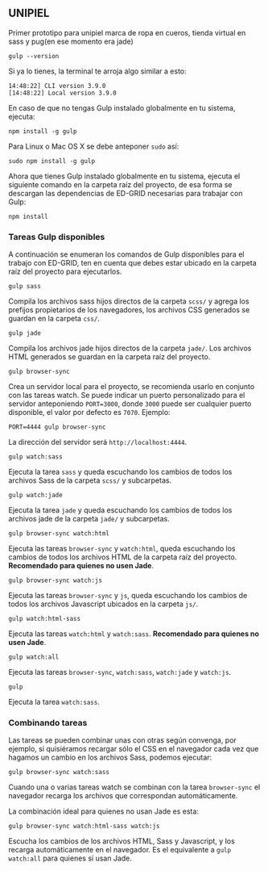## UNIPIEL

Primer prototipo para unipiel marca de ropa en cueros, tienda virtual en sass y pug(en ese momento era jade)

```
gulp --version
```

Si ya lo tienes, la terminal te arroja algo similar a esto:

```
14:48:22] CLI version 3.9.0
[14:48:22] Local version 3.9.0
```

En caso de que no tengas Gulp instalado globalmente en tu sistema, ejecuta:

```
npm install -g gulp
```

Para Linux o Mac OS X se debe anteponer `sudo` así:

```
sudo npm install -g gulp
```

Ahora que tienes Gulp instalado globalmente en tu sistema, ejecuta el siguiente comando en la carpeta raíz del proyecto, de esa forma se descargan las dependencias de ED-GRID necesarias para trabajar con Gulp:

```
npm install
```

### Tareas Gulp disponibles

A continuación se enumeran los comandos de Gulp disponibles para el trabajo con ED-GRID, ten en cuenta que debes estar ubicado en la carpeta raíz del proyecto para ejecutarlos.

```
gulp sass
```

Compila los archivos sass hijos directos de la carpeta `scss/` y agrega los prefijos propietarios de los navegadores, los archivos CSS generados se guardan en la carpeta `css/`.

```
gulp jade
```

Compila los archivos jade hijos directos de la carpeta `jade/`. Los archivos HTML generados se guardan en la carpeta raíz del proyecto.

```
gulp browser-sync
```

Crea un servidor local para el proyecto, se recomienda usarlo en conjunto con las tareas watch. Se puede indicar un puerto personalizado para el servidor anteponiendo `PORT=3000`, donde `3000` puede ser cualquier puerto disponible, el valor por defecto es `7070`. Ejemplo:

```
PORT=4444 gulp browser-sync
```

La dirección del servidor será `http://localhost:4444`.

```
gulp watch:sass
```

Ejecuta la tarea `sass` y queda escuchando los cambios de todos los archivos Sass de la carpeta `scss/` y subcarpetas.

```
gulp watch:jade
```

Ejecuta la tarea `jade` y queda escuchando los cambios de todos los archivos jade de la carpeta `jade/` y subcarpetas.

```
gulp browser-sync watch:html
```
Ejecuta las tareas `browser-sync` y `watch:html`, queda escuchando los cambios de todos los archivos HTML de la carpeta raíz del proyecto. **Recomendado para quienes no usen Jade**.

```
gulp browser-sync watch:js
```

Ejecuta las tareas `browser-sync` y `js`, queda escuchando los cambios de todos los archivos Javascript ubicados en la carpeta `js/`.

```
gulp watch:html-sass
```

Ejecuta las tareas `watch:html` y `watch:sass`. **Recomendado para quienes no usen Jade**.

```
gulp watch:all
```

Ejecuta las tareas `browser-sync`, `watch:sass`, `watch:jade` y `watch:js`.

```
gulp
```

Ejecuta la tarea `watch:sass`.

### Combinando tareas

Las tareas se pueden combinar unas con otras según convenga, por ejemplo, si quisiéramos recargar sólo el CSS en el navegador cada vez que hagamos un cambio en los archivos Sass, podemos ejecutar:

```
gulp browser-sync watch:sass
```

Cuando una o varias tareas watch se combinan con la tarea `browser-sync` el navegador recarga los archivos que correspondan automáticamente.

La combinación ideal para quienes no usan Jade es esta:

```
gulp browser-sync watch:html-sass watch:js
```

Escucha los cambios de los archivos HTML, Sass y Javascript, y los recarga automáticamente en el navegador. Es el equivalente a `gulp watch:all` para quienes sí usan Jade.
